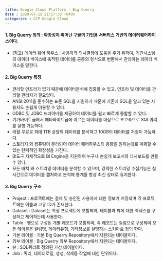 ```yaml
---
title: Google Cloud Platform - Big Querry
date : 2020-07-15 21:57:30 -0400
categories : GCP Google Cloud
---
```


#### 1. Big Querry 정의  : 확장성이 뛰어난 구글의 기업용 서버리스 기반의 데이터웨어하이스이다.
* (참고) 데이터 웨어 하우스 : 사용자의 의사결정에 도움을 주기 위하여, 기간시스템의 데이터 베이스에 축적된 데이터를 공통의 형식으로 변환해서 관리하는 데이터 베이스를 말한다.



#### 2. Big Querry 특징 
* 관리할 인프라가 없기 때문에 데이터분석에 집중할 수 있고, 인프라 및 데이터를 관리할 관리자가 필요없다.
* ANSI:2011을 준수하는 표준 SQL을 지원하기 때문에 기존에 SQL을 알고 있는 사용자도 손쉽게 이용할 수 있다.
* ODBC 및 JDBC 드라이버를 제공하여 데이터를 쉽고 빠르게 통합할 수 있다.
* 기가바이트급에서 페타바이트급에 이르는 데이터를 대상으로 초고속으로 SQL쿼리를 실행 가능하다.
* 매월 무료로 최대 1TB 상당의 데이터를 분석하고 10GB의 데이터를 저장이 가능하다.
* 스토리지 와 컴퓨팅이 분리되어 데이터 웨어하우스의 용량을 원하는대로 계획할 수 있는 탄력적인 확장성을 가진다.
* BI도구 자체적으로 BI Engine을 지원하여 누구나 손쉽게 보고서와 대시보드를 만들 수 있다.
* 모든 배치 와 스트리밍 데이터를 분석할 수 있으며, 강력한 스트리밍 수집기능은 실시간으로 데이터를 캡처하고 분석해 통계를 항상 최신 상태로 유지한다.



#### 3. Big Querry 구조
*  Project : 프로젝트에는 결제 및 승인된 사용자에 대한 정보가 저장되며 각 프로젝트에는 이름과 고유 ID가 존재한다.
* Dataset : Dataset는 특징 프로젝트에 포함되며, 테이블과 뷰에 대한 액세스를 구성하고 제어하는데 사용한다.
* Table : 행으로 구성된 개별 레코드가 포함되며, 각 레코드는 컬럼으로 구성되며 모든 테이블은 컬럼명, 데이터유형, 기타정보를 설명하는 스키마로 정의 한다.
* 기본 테이블 : 기본 Big Querry Repository에서 지원되는 테이블이다.
* 외부 테이블 : Big Querry 외부 Repository에서 지원되는 테이블이다.
* 뷰 : SQL쿼리로 정의된 가상 테이블이다.
* Job : 쿼리, 데이터로밍, 생성, 삭제등 작업에 대한 단위이다.
